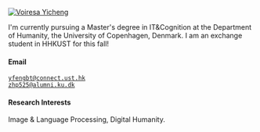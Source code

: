 [![Voiresa Yicheng](https://img.shields.io/badge/Voiresa-github-blue?logo=github)](https://github.com/voiresa)

I'm currently pursuing a Master's degree in IT&Cognition at the Department of Humanity, the University of Copenhagen, Denmark. I am an exchange student in HHKUST for this fall!

#### Email  
<code>yfengbt@connect.ust.hk</code>  
<code>zhp525@alumni.ku.dk</code>


#### Research Interests  
Image & Language Processing, Digital Humanity.
